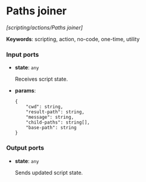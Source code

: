 # Paths joiner

_[scripting/actions/Paths joiner]_

__Keywords__: scripting, action, no-code, one-time, utility

### Input ports

* __state__: ` any `

    Receives script state.<br>


* __params__: 
    ```
    {
        "cwd": string,
        "result-path": string,
        "message": string,
        "child-paths": string[],
        "base-path": string
    }
    ```

### Output ports

* __state__: ` any `

    Sends updated script state.<br>

